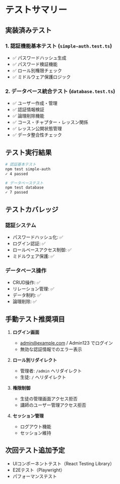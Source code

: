 # テストサマリー

## 実装済みテスト

### 1. 認証機能基本テスト (`simple-auth.test.ts`)
- ✅ パスワードハッシュ生成
- ✅ パスワード検証機能
- ✅ ロール別権限チェック
- ✅ ミドルウェア保護ロジック

### 2. データベース統合テスト (`database.test.ts`)
- ✅ ユーザー作成・管理
- ✅ 認証情報検証
- ✅ 論理削除機能
- ✅ コース・チャプター・レッスン関係
- ✅ レッスン公開状態管理
- ✅ データ整合性チェック

## テスト実行結果

```bash
# 認証基本テスト
npm test simple-auth
✓ 4 passed

# データベーステスト  
npm test database
✓ 7 passed
```

## テストカバレッジ

### 認証システム
- パスワードハッシュ化: ✅
- ログイン認証: ✅
- ロールベースアクセス制御: ✅
- ミドルウェア保護: ✅

### データベース操作
- CRUD操作: ✅
- リレーション管理: ✅
- データ制約: ✅
- 論理削除: ✅

## 手動テスト推奨項目

1. **ログイン画面**
   - admin@example.com / Admin123 でログイン
   - 無効な認証情報でのエラー表示

2. **ロール別リダイレクト**
   - 管理者: `/admin` へリダイレクト
   - 生徒: `/` へリダイレクト

3. **権限制御**
   - 生徒の管理画面アクセス拒否
   - 講師のユーザー管理アクセス拒否

4. **セッション管理**
   - ログアウト機能
   - セッション維持

## 次回テスト追加予定

- UIコンポーネントテスト（React Testing Library）
- E2Eテスト（Playwright）
- パフォーマンステスト